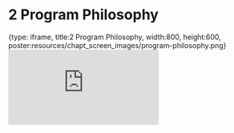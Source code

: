 # 2 Program Philosophy
 
{type: iframe, title:2 Program Philosophy, width:800, height:600, poster:resources/chapt_screen_images/program-philosophy.png}
![](https://datatrail-jhu.github.io/00_intro/no_toc/program-philosophy.html)
 

 
